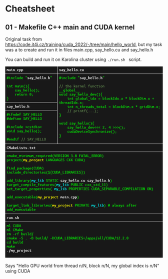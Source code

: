 # Cheatsheet

## 01 - Makefile C++ main and CUDA kernel
Original task from https://code.it4i.cz/training/cuda_2022/-/tree/main/hello_world, but my task was a to create and run it in files main.cpp, say_hello.cu and say_hello.h

You can build and run it on Karolina cluster using  ``./run.sh `` script.
<p align="center">
<img src='01_makefile_cpp_cu/img.png' max-width='500'>


Says "Hello GPU world from thread n/N, block n/N, my global index is n/N" using CUDA
</p>